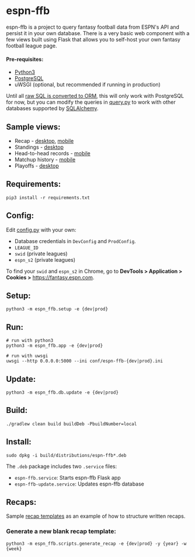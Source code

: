 # espn-ffb
espn-ffb is a project to query fantasy football data from ESPN's API and persist it in your own database. There is a very basic web component with a few views built using Flask that allows you to self-host your own fantasy football league page.

#### Pre-requisites:
*  [Python3](https://www.python.org/download/releases/3.0/)
*  [PostgreSQL](https://www.postgresql.org/download/)
*  uWSGI (optional, but recommended if running in production)

Until all [raw SQL is converted to ORM](https://github.com/raphattack/espn-ffb/issues/1), this will only work with PostgreSQL for now, but you can modify the queries in [query.py](espn_ffb/db/query.py) to work with other databases supported by [SQLAlchemy](https://docs.sqlalchemy.org/en/13/core/engines.html).

## Sample views:
*  Recap - [desktop](sample/images/recap-desktop.png), [mobile](sample/images/recap-mobile.png)
*  Standings - [desktop](sample/images/standings.png)
*  Head-to-head records - [mobile](sample/images/h2h-records.png)
*  Matchup history - [mobile](sample/images/matchup-history.png)
*  Playoffs - [desktop](sample/images/playoffs.png)

## Requirements:
```
pip3 install -r requirements.txt
```

## Config:

Edit [config.py](espn_ffb/config.py) with your own:
*  Database credentials in `DevConfig` and `ProdConfig`.
*  `LEAGUE_ID`
*  `swid` (private leagues)
*  `espn_s2` (private leagues)
  
To find your `swid` and `espn_s2` in Chrome, go to **DevTools > Application > Cookies >** https://fantasy.espn.com.

## Setup:
```
python3 -m espn_ffb.setup -e {dev|prod}
```

## Run:
```
# run with python3
python3 -m espn_ffb.app -e {dev|prod}

# run with uwsgi
uwsgi --http 0.0.0.0:5000 --ini conf/espn-ffb-{dev|prod}.ini
```

## Update:
```
python3 -m espn_ffb.db.update -e {dev|prod}
```

## Build:
```
./gradlew clean build buildDeb -PbuildNumber=local
```

## Install:
```
sudo dpkg -i build/distributions/espn-ffb*.deb
```

The `.deb` package includes two `.service` files:
*  `espn-ffb.service`: Starts espn-ffb Flask app
*  `espn-ffb-update.service`: Updates espn-ffb database

## Recaps:
Sample [recap templates](espn_ffb/templates/recap/2018/2) as an example of how to structure written recaps. 

### Generate a new blank recap template:
```
python3 -m espn_ffb.scripts.generate_recap -e {dev|prod} -y {year} -w {week}
```
